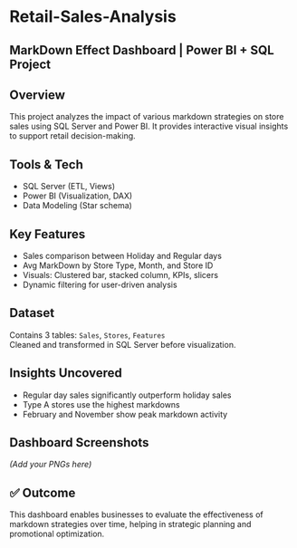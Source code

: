 # Retail-Sales-Analysis

## MarkDown Effect Dashboard | Power BI + SQL Project

## Overview
This project analyzes the impact of various markdown strategies on store sales using SQL Server and Power BI. It provides interactive visual insights to support retail decision-making.

## Tools & Tech
- SQL Server (ETL, Views)
- Power BI (Visualization, DAX)
- Data Modeling (Star schema)

## Key Features
- Sales comparison between Holiday and Regular days
- Avg MarkDown by Store Type, Month, and Store ID
- Visuals: Clustered bar, stacked column, KPIs, slicers
- Dynamic filtering for user-driven analysis

## Dataset
Contains 3 tables: `Sales`, `Stores`, `Features`  
Cleaned and transformed in SQL Server before visualization.

## Insights Uncovered
- Regular day sales significantly outperform holiday sales
- Type A stores use the highest markdowns
- February and November show peak markdown activity

## Dashboard Screenshots
*(Add your PNGs here)*

## ✅ Outcome
This dashboard enables businesses to evaluate the effectiveness of markdown strategies over time, helping in strategic planning and promotional optimization.
